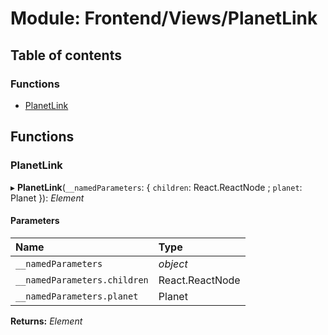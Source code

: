 # Module: Frontend/Views/PlanetLink

## Table of contents

### Functions

- [PlanetLink](frontend_views_planetlink.md#planetlink)

## Functions

### PlanetLink

▸ **PlanetLink**(`__namedParameters`: { `children`: React.ReactNode ; `planet`: Planet }): _Element_

#### Parameters

| Name                         | Type            |
| :--------------------------- | :-------------- |
| `__namedParameters`          | _object_        |
| `__namedParameters.children` | React.ReactNode |
| `__namedParameters.planet`   | Planet          |

**Returns:** _Element_
